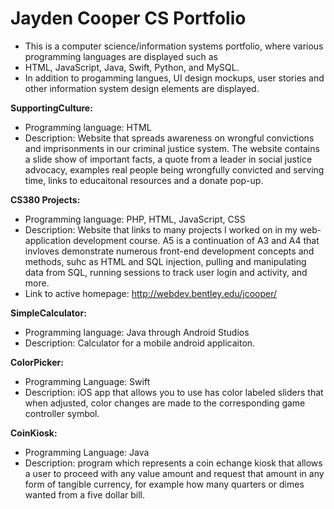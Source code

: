 # Jayden Cooper CS Portfolio
- This is a computer science/information systems portfolio, where various programming languages are displayed such as 
- HTML, JavaScript, Java, Swift, Python, and MySQL. 
- In addition to progamming langues, UI design mockups, user stories and other information system design elements are displayed.

**SupportingCulture:** 
  - Programming language: HTML
  - Description: Website that spreads awareness on wrongful convictions and imprisonments in our criminal justice system. The website contains
                 a slide show of important facts, a quote from a leader in social justice advocacy, examples real people being wrongfully 
                 convicted and serving time, links to educaitonal resources and a donate pop-up.
     
**CS380 Projects:** 
  - Programming language: PHP, HTML, JavaScript, CSS
  - Description: Website that links to many projects I worked on in my web-application development course. A5 is a continuation of A3 and A4 that invloves                  demonstrate numerous front-end development concepts and methods, suhc as HTML and SQL injection, pulling and manipulating data from SQL,                    running sessions to track user login and activity, and more.
  - Link to active homepage: http://webdev.bentley.edu/jcooper/
  
  
**SimpleCalculator:** 
  - Programming language: Java through Android Studios
  - Description: Calculator for a mobile android applicaiton.
         
**ColorPicker:**
  - Programming Language: Swift
  - Description: iOS app that allows you to use has color labeled sliders that when adjusted, color changes are made to the corresponding game controller                   symbol.
  
**CoinKiosk:** 
  - Programming Language: Java
  - Description: program which represents a coin echange kiosk that allows a user to proceed with any value amount and request that amount in any form of                   tangible currency, for example how many quarters or dimes wanted from a five dollar bill.
